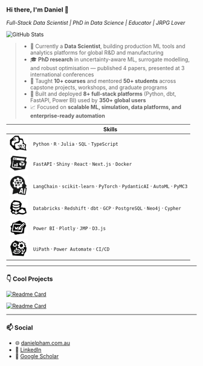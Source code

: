 ### Hi there, I'm Daniel 👋  
_Full-Stack Data Scientist | PhD in Data Science | Educator | JRPG Lover_

![GitHub Stats](https://github-readme-stats-iota-azure-62.vercel.app/api?username=danieltpham&show_icons=true&count_private=true&hide_title=true&bg_color=000000&title_color=FF0000&text_color=FFFFFF&icon_color=FF0000&rank_icon=github&hide_border=true)

> - 🧠 Currently a **Data Scientist**, building production ML tools and analytics platforms for global R&D and manufacturing
> - 🎓 **PhD research** in uncertainty-aware ML, surrogate modelling, and robust optimisation — published 4 papers, presented at 3 international conferences
> - 👥 Taught **10+ courses** and mentored **50+ students** across capstone projects, workshops, and graduate programs
> - 🚀 Built and deployed **8+ full-stack platforms** (Python, dbt, FastAPI, Power BI) used by **350+ global users**
> - 📈 Focused on **scalable ML, simulation, data platforms, and enterprise-ready automation**


|            | Skills                                                  |
|---------------------|--------------------------------------------------------------|
| <img src="icons/iconbw-ds@2x.png" width=50>        | `Python` · `R` · `Julia` · `SQL` · `TypeScript`                            |
| <img src="icons/iconbw-dev@2x.png" width=50>       | `FastAPI` · `Shiny` · `React` · `Next.js` · `Docker`                      |
| <img src="icons/iconbw-mlai@2x.png" width=50>      | `LangChain` · `scikit-learn` · `PyTorch` · `PydanticAI` · `AutoML` · `PyMC3` |
| <img src="icons/iconbw-de@2x.png" width=50>        | `Databricks` · `Redshift` · `dbt` · `GCP` · `PostgreSQL` · `Neo4j` · `Cypher` |
| <img src="icons/iconbw-des@2x.png" width=50>       | `Power BI` · `Plotly` · `JMP` · `D3.js`                                   |
| <img src="icons/iconbw-rpa@2x.png" width=50>       | `UiPath` · `Power Automate` · `CI/CD`    |



---

### 👇 Cool Projects

[![Readme Card](https://github-readme-stats.vercel.app/api/pin/?username=danieltpham&repo=simteam&bg_color=000000&title_color=FF0000&text_color=FFFFFF&icon_color=FF0000&hide_border=true)](https://github.com/danieltpham/simteam)

[![Readme Card](https://github-readme-stats.vercel.app/api/pin/?username=danieltpham&repo=orderly&bg_color=000000&title_color=FF0000&text_color=FFFFFF&icon_color=FF0000&hide_border=true)](https://github.com/danieltpham/orderly)

---

### 📫 Social

- 🌐 [danielpham.com.au](https://danielpham.com.au)
- 💼 [LinkedIn](https://linkedin.com/in/pham-daniel)
- 🧪 [Google Scholar](https://scholar.google.com.au/citations?user=sV7j3B0AAAAJ)
